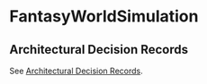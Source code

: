 # FantasyWorldSimulation

## Architectural Decision Records

See [Architectural Decision Records](FantasyWorldSimulation/docs/adr/index.md).